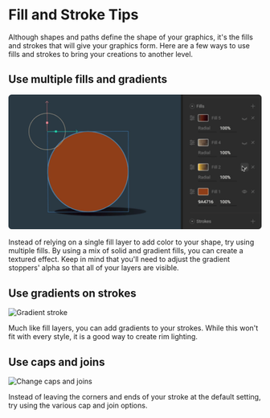 # Fill and Stroke Tips

Although shapes and paths define the shape of your graphics, it's the fills and strokes that will give your graphics form. Here are a few ways to use fills and strokes to bring your creations to another level.

## Use multiple fills and gradients

![Multiple fills](../../../.gitbook/assets/multiple_fills_fixed.gif)

Instead of relying on a single fill layer to add color to your shape, try using multiple fills. By using a mix of solid and gradient fills, you can create a textured effect. Keep in mind that you'll need to adjust the gradient stoppers' alpha so that all of your layers are visible.

## Use gradients on strokes

![Gradient stroke](../../../.gitbook/assets/stroke_gradient_fixed_butforrealthistime_1.gif)

Much like fill layers, you can add gradients to your strokes. While this won't fit with every style, it is a good way to create rim lighting. 

## Use caps and joins

![Change caps and joins](../../../.gitbook/assets/caps_corners.gif)

Instead of leaving the corners and ends of your stroke at the default setting, try using the various cap and join options. 

